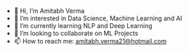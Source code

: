 - 👋 Hi, I’m Amitabh Verma
- 👀 I’m interested in Data Science, Machine Learning and AI
- 🌱 I’m currently learning NLP and Deep Learning
- 💞️ I’m looking to collaborate on ML Projects
- 📫 How to reach me: amitabh.verma21@hotmail.com

<!---
amitabh21ver/amitabh21ver is a ✨ special ✨ repository because its `README.md` (this file) appears on your GitHub profile.
You can click the Preview link to take a look at your changes.
--->
